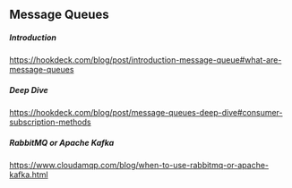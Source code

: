 ## Message Queues

##### Introduction
https://hookdeck.com/blog/post/introduction-message-queue#what-are-message-queues

##### Deep Dive
https://hookdeck.com/blog/post/message-queues-deep-dive#consumer-subscription-methods

##### RabbitMQ or Apache Kafka
https://www.cloudamqp.com/blog/when-to-use-rabbitmq-or-apache-kafka.html
